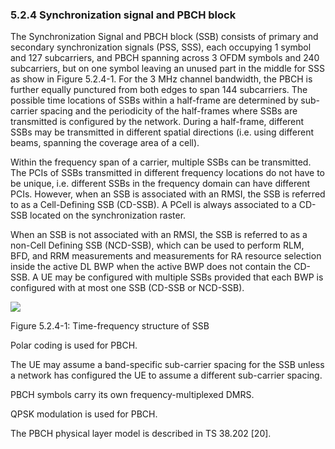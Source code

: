 ### 5.2.4 Synchronization signal and PBCH block

The Synchronization Signal and PBCH block (SSB) consists of primary and
secondary synchronization signals (PSS, SSS), each occupying 1 symbol
and 127 subcarriers, and PBCH spanning across 3 OFDM symbols and 240
subcarriers, but on one symbol leaving an unused part in the middle for
SSS as show in Figure 5.2.4-1. For the 3 MHz channel bandwidth, the PBCH
is further equally punctured from both edges to span 144 subcarriers.
The possible time locations of SSBs within a half-frame are determined
by sub-carrier spacing and the periodicity of the half-frames where SSBs
are transmitted is configured by the network. During a half-frame,
different SSBs may be transmitted in different spatial directions (i.e.
using different beams, spanning the coverage area of a cell).

Within the frequency span of a carrier, multiple SSBs can be
transmitted. The PCIs of SSBs transmitted in different frequency
locations do not have to be unique, i.e. different SSBs in the frequency
domain can have different PCIs. However, when an SSB is associated with
an RMSI, the SSB is referred to as a Cell-Defining SSB (CD-SSB). A PCell
is always associated to a CD-SSB located on the synchronization raster.

When an SSB is not associated with an RMSI, the SSB is referred to as a
non-Cell Defining SSB (NCD-SSB), which can be used to perform RLM, BFD,
and RRM measurements and measurements for RA resource selection inside
the active DL BWP when the active BWP does not contain the CD-SSB. A UE
may be configured with multiple SSBs provided that each BWP is
configured with at most one SSB (CD-SSB or NCD-SSB).

![](media/image23.emf)

Figure 5.2.4-1: Time-frequency structure of SSB

Polar coding is used for PBCH.

The UE may assume a band-specific sub-carrier spacing for the SSB unless
a network has configured the UE to assume a different sub-carrier
spacing.

PBCH symbols carry its own frequency-multiplexed DMRS.

QPSK modulation is used for PBCH.

The PBCH physical layer model is described in TS 38.202 \[20\].
